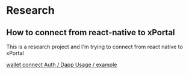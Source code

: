 # Research

## How to connect from react-native to xPortal

This is a research project and I'm trying to connect from react native to xPortal

[wallet connect Auth / Dapp Usage / example](https://docs.walletconnect.com/2.0/javascript/auth/dapp-usage)

